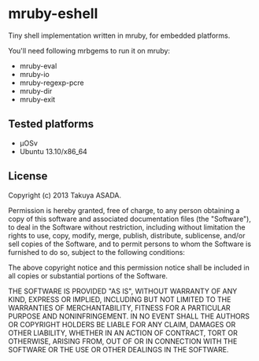 mruby-eshell
============

Tiny shell implementation written in mruby, for embedded platforms.

You'll need following mrbgems to run it on mruby:
* mruby-eval
* mruby-io
* mruby-regexp-pcre
* mruby-dir
* mruby-exit

## Tested platforms
* μOSv
* Ubuntu 13.10/x86_64
 
## License

Copyright (c) 2013 Takuya ASADA.

Permission is hereby granted, free of charge, to any person obtaining a 
copy of this software and associated documentation files (the "Software"), 
to deal in the Software without restriction, including without limitation 
the rights to use, copy, modify, merge, publish, distribute, sublicense, 
and/or sell copies of the Software, and to permit persons to whom the 
Software is furnished to do so, subject to the following conditions:

The above copyright notice and this permission notice shall be included in 
all copies or substantial portions of the Software.

THE SOFTWARE IS PROVIDED "AS IS", WITHOUT WARRANTY OF ANY KIND, EXPRESS OR 
IMPLIED, INCLUDING BUT NOT LIMITED TO THE WARRANTIES OF MERCHANTABILITY, 
FITNESS FOR A PARTICULAR PURPOSE AND NONINFRINGEMENT. IN NO EVENT SHALL THE 
AUTHORS OR COPYRIGHT HOLDERS BE LIABLE FOR ANY CLAIM, DAMAGES OR OTHER 
LIABILITY, WHETHER IN AN ACTION OF CONTRACT, TORT OR OTHERWISE, ARISING 
FROM, OUT OF OR IN CONNECTION WITH THE SOFTWARE OR THE USE OR OTHER 
DEALINGS IN THE SOFTWARE.
